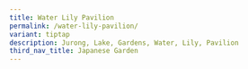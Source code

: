 ```yaml
---
title: Water Lily Pavilion
permalink: /water-lily-pavilion/
variant: tiptap
description: Jurong, Lake, Gardens, Water, Lily, Pavilion
third_nav_title: Japanese Garden
---
```

